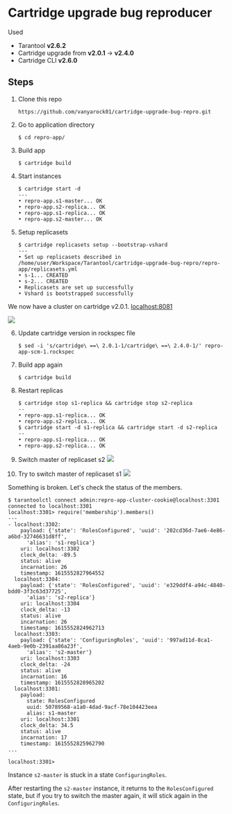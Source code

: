 # Cartridge upgrade bug reproducer

Used
- Tarantool **v2.6.2**
- Cartridge upgrade from **v2.0.1** -> **v2.4.0**
- Cartridge CLI **v2.6.0**

## Steps

1. Clone this repo
    ```
    https://github.com/vanyarock01/cartridge-upgrade-bug-repro.git
    ```

2. Go to application directory

    ```
    $ cd repro-app/
    ```

3. Build app
    ```
    $ cartridge build
    ```
    
4. Start instances
    ```
    $ cartridge start -d
    ---
    • repro-app.s1-master... OK
    • repro-app.s2-replica... OK
    • repro-app.s1-replica... OK
    • repro-app.s2-master... OK
    ```
    
5. Setup replicasets
    ```
    $ cartridge replicasets setup --bootstrap-vshard
    ---
    • Set up replicasets described in /home/user/Workspace/Tarantool/cartridge-upgrade-bug-repro/repro-app/replicasets.yml
    • s-1... CREATED  
    • s-2... CREATED  
    • Replicasets are set up successfully
    • Vshard is bootstrapped successfully
    ```
    
We now have a cluster on cartridge v2.0.1. [localhost:8081](localhost:8081)

![](https://i.imgur.com/0EeYHBs.png)


6. Update cartridge version in rockspec file
    ```
    $ sed -i 's/cartridge\ ==\ 2.0.1-1/cartridge\ ==\ 2.4.0-1/' repro-app-scm-1.rockspec
    ```

7. Build app again
    ```
    $ cartridge build
    ```
    
8. Restart replicas
    ```
    $ cartridge stop s1-replica && cartridge stop s2-replica
    --
    • repro-app.s1-replica... OK
    • repro-app.s2-replica... OK
    $ cartridge start -d s1-replica && cartridge start -d s2-replica
    --
    • repro-app.s1-replica... OK
    • repro-app.s2-replica... OK
    ```
    
9. Switch master of replicaset s2
    ![](https://i.imgur.com/0WUkyZo.png)

10. Try to switch master of replicaset s1
    ![](https://i.imgur.com/abVhCX4.png)


Something is broken. Let's check the status of the members.

```
$ tarantoolctl connect admin:repro-app-cluster-cookie@localhost:3301
connected to localhost:3301
localhost:3301> require('membership').members()
---
- localhost:3302:
    payload: {'state': 'RolesConfigured', 'uuid': '202cd36d-7ae6-4e86-a6bd-32746631d8ff',
      'alias': 's1-replica'}
    uri: localhost:3302
    clock_delta: -89.5
    status: alive
    incarnation: 26
    timestamp: 1615552827964552
  localhost:3304:
    payload: {'state': 'RolesConfigured', 'uuid': 'e329ddf4-a94c-4840-bdd0-3f3c63d37725',
      'alias': 's2-replica'}
    uri: localhost:3304
    clock_delta: -13
    status: alive
    incarnation: 26
    timestamp: 1615552824962713
  localhost:3303:
    payload: {'state': 'ConfiguringRoles', 'uuid': '997ad11d-8ca1-4aeb-9e0b-2391aa86a23f',
      'alias': 's2-master'}
    uri: localhost:3303
    clock_delta: -24
    status: alive
    incarnation: 16
    timestamp: 1615552828965202
  localhost:3301:
    payload:
      state: RolesConfigured
      uuid: 50789568-a1a0-4dad-9acf-78e104423eea
      alias: s1-master
    uri: localhost:3301
    clock_delta: 34.5
    status: alive
    incarnation: 17
    timestamp: 1615552825962790
...

localhost:3301> 
```

Instance `s2-master` is stuck in a state `ConfiguringRoles`.

After restarting the `s2-master` instance, it returns to the `RolesConfigured` state, but if you try to switch the master again, it will stick again in the `ConfiguringRoles`.